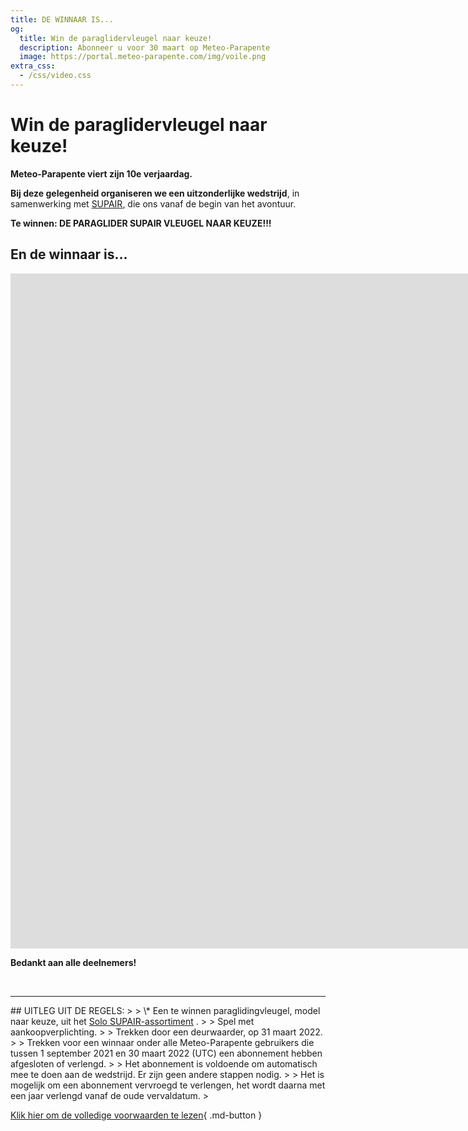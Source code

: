 ```yaml
---
title: DE WINNAAR IS...
og:
  title: Win de paraglidervleugel naar keuze!
  description: Abonneer u voor 30 maart op Meteo-Parapente
  image: https://portal.meteo-parapente.com/img/voile.png
extra_css:
  - /css/video.css
---
```

# Win de paraglidervleugel naar keuze!

**Meteo-Parapente viert zijn 10e verjaardag.**

**Bij deze gelegenheid organiseren we een uitzonderlijke wedstrijd**, in samenwerking met <a href="https://www.supair.com" target="_blank">SUPAIR</a>, die ons vanaf de begin van het avontuur.

**Te winnen: DE PARAGLIDER SUPAIR VLEUGEL NAAR KEUZE!!!**

## En de winnaar is...

<div class="video-wrapper">
<iframe width="1920" height="1080" src="https://www.youtube-nocookie.com/embed/hYSJ3gRvBTA?hl=nl&cc_lang_pref=nl&cc_load_policy=1" title="YouTube video player" frameborder="0" allow="accelerometer; autoplay; clipboard-write; encrypted-media; gyroscope; picture-in-picture" allowfullscreen></iframe>
</div>

**Bedankt aan alle deelnemers!**

<br>
<hr>
## UITLEG UIT DE REGELS:
>
> \* Een te winnen paraglidingvleugel, model naar keuze, uit het <a href="https://www.supair.com/voiles/#category_id_160" target="_blank">Solo SUPAIR-assortiment</a> .
>
> Spel met aankoopverplichting.
>
> Trekken door een deurwaarder, op 31 maart 2022.
>
> Trekken voor een winnaar onder alle Meteo-Parapente gebruikers die tussen 1 september 2021 en 30 maart 2022 (UTC) een abonnement hebben afgesloten of verlengd.
>
> Het abonnement is voldoende om automatisch mee te doen aan de wedstrijd. Er zijn geen andere stappen nodig.
>
> Het is mogelijk om een ​​abonnement vervroegd te verlengen, het wordt daarna met een jaar verlengd vanaf de oude vervaldatum.
>

[Klik hier om de volledige voorwaarden te lezen](terms.md){ .md-button }